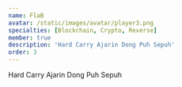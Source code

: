 ```yaml
---
name: FlaB
avatar: /static/images/avatar/player3.png
specialties: [Blockchain, Crypto, Reverse]
member: true
description: 'Hard Carry Ajarin Dong Puh Sepuh'
order: 3
---
```


Hard Carry Ajarin Dong Puh Sepuh
